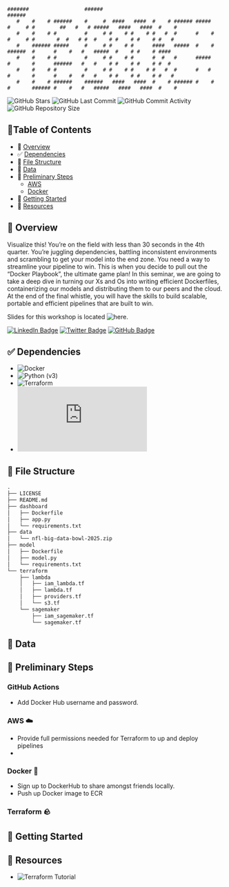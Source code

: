 ```
#######                  ######                                        ######                                                  
   #    #    # ######    #     #  ####   ####  #    # ###### #####     #     # #        ##   #   # #####   ####   ####  #    # 
   #    #    # #         #     # #    # #    # #   #  #      #    #    #     # #       #  #   # #  #    # #    # #    # #   #  
   #    ###### #####     #     # #    # #      ####   #####  #    #    ######  #      #    #   #   #####  #    # #    # ####   
   #    #    # #         #     # #    # #      #  #   #      #####     #       #      ######   #   #    # #    # #    # #  #   
   #    #    # #         #     # #    # #    # #   #  #      #   #     #       #      #    #   #   #    # #    # #    # #   #  
   #    #    # ######    ######   ####   ####  #    # ###### #    #    #       ###### #    #   #   #####   ####   ####  #    # 
```


<p align="center">

![GitHub Stars](https://img.shields.io/github/stars/thestrugglingblack/the-docker-playbook?style=plastic)
![GitHub Last Commit](https://img.shields.io/github/last-commit/thestrugglingblack/the-docker-playbook?style=plastic)
![GitHub Commit Activity](https://img.shields.io/github/commit-activity/m/thestrugglingblack/the-docker-playbook.svg)
![GitHub Repository Size](https://img.shields.io/github/repo-size/thestrugglingblack/the-docker-playbook?style=plastic)
</p>

## 📍Table of Contents
* 👋 [Overview](#-overview)
* ✅ [Dependencies](#-dependencies)
* 🌵 [File Structure](#-file-structure)
* 💾 [Data](#-data)
* 🏃 [Preliminary Steps](#-preliminary-steps)
  * [AWS](#aws)
  * [Docker](#docker)
* 🚀 [Getting Started](#getting-started)
* 📑 [Resources](#-resources)


## 👋 Overview
Visualize this! You’re on the field with less than 30 seconds in the 4th quarter. You’re juggling dependencies, battling inconsistent environments and scrambling to get your model into the end zone. You need a way to streamline your pipeline to win. This is when you decide to pull out the “Docker Playbook”, the ultimate game plan! In this seminar, we are going to take a deep dive in turning our Xs and Os into writing efficient Dockerfiles, containerizing our models and distributing them to our peers and the cloud.  At the end of the final whistle, you will have the skills to build scalable, portable and efficient pipelines that are built to win.

Slides for this workshop is located ![here]().

[![LinkedIn Badge](https://img.shields.io/badge/LinkedIn-0077B5?style=flat&logo=linkedin&logoColor=white)](https://www.linkedin.com/in/zuri-hunter-748ba514)
[![Twitter Badge](https://img.shields.io/badge/Twitter-1DA1F2?style=flat&logo=twitter&logoColor=white)](https://x.com/ZuriHunter)
[![GitHub Badge](https://img.shields.io/badge/GitHub-100000?style=flat&logo=github&logoColor=white)](https://github.com/thestrugglingblack)

## ✅ Dependencies
* ![Docker](https://www.docker.com/get-started/)
* ![Python (v3)](https://www.python.org/downloads/)
* ![Terraform](https://developer.hashicorp.com/terraform/install)
* ![AWS Account](https://docs.aws.amazon.com/accounts/latest/reference/manage-acct-creating.html)


## 🌵 File Structure
```txt
.
├── LICENSE
├── README.md
├── dashboard
│   ├── Dockerfile
│   ├── app.py
│   └── requirements.txt
├── data
│   └── nfl-big-data-bowl-2025.zip
├── model
│   ├── Dockerfile
│   ├── model.py
│   └── requirements.txt
└── terraform
    ├── lambda
    │   ├── iam_lambda.tf
    │   ├── lambda.tf
    │   ├── providers.tf
    │   └── s3.tf
    └── sagemaker
        ├── iam_sagemaker.tf
        └── sagemaker.tf
```


## 💾 Data

##  🏃 Preliminary Steps

### GitHub Actions 
- Add Docker Hub username and password. 

### AWS ☁️
- Provide full permissions needed for Terraform to up and deploy pipelines
- 
### Docker 🐳
- Sign up to DockerHub to share amongst friends locally.
- Push up Docker image to ECR

### Terraform 🪨


## 🚀 Getting Started
## 📑 Resources
* ![Terraform Tutorial](https://spacelift.io/blog/terraform-tutorial)

